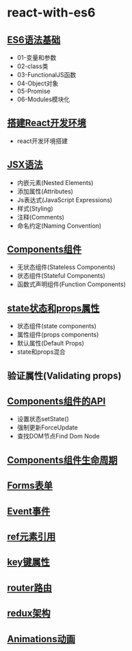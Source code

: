 # react-with-es6

## [ES6语法基础](./00-es6-notes)

* 01-变量和参数
* 02-class类
* 03-FunctionalJS函数
* 04-Object对象
* 05-Promise
* 06-Modules模块化

## [搭建React开发环境](./environment_setup)

* react开发环境搭建

## [JSX语法](./jsx)

* 内嵌元素(Nested Elements)
* 添加属性(Attributes)
* Js表达式(JavaScript Expressions)
* 样式(Styling)
* 注释(Comments)
* 命名约定(Naming Convention)

## [Components组件](./components)

* 无状态组件(Stateless Components)
* 状态组件(Stateful Components)
* 函数式声明组件(Function Components)

## [state状态和props属性](./state_props)

* 状态组件(state components)
* 属性组件(props components)
* 默认属性(Default Props)
* state和props混合

## 验证属性(Validating props)

## [Components组件的API](./componentapi)

* 设置状态setState()
* 强制更新ForceUpdate
* 查找DOM节点Find Dom Node

## [Components组件生命周期](./lifecyclemethods)

## [Forms表单](./forms)

## [Event事件](./events)

## [ref元素引用](./ref)

## [key键属性](./key)

## [router路由](./router)

## [redux架构](./redux)

## [Animations动画](./animations)
